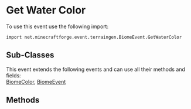 # Get Water Color

To use this event use the following import:
```groovy:no-line-numbers
import net.minecraftforge.event.terraingen.BiomeEvent.GetWaterColor
```

## Sub-Classes
This event extends the following events and can use all their methods and fields: <br>
[BiomeColor](biome_color.md), [BiomeEvent](biome_event.md)

## Methods
